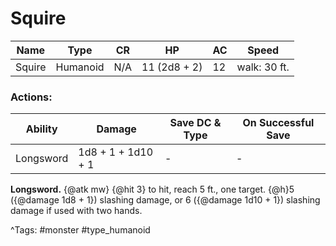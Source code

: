 # Squire

| Name | Type | CR | HP | AC | Speed |
|------|------|----|----|----|-------|
| Squire | Humanoid | N/A | 11 (2d8 + 2) | 12 | walk: 30 ft. |

### Actions:

| Ability | Damage | Save DC & Type | On Successful Save |
|---------|--------|----------------|--------------------|
| Longsword | 1d8 + 1 + 1d10 + 1 | - | - |


**Longsword.** {@atk mw} {@hit 3} to hit, reach 5 ft., one target. {@h}5 ({@damage 1d8 + 1}) slashing damage, or 6 ({@damage 1d10 + 1}) slashing damage if used with two hands.

^Tags: #monster #type_humanoid